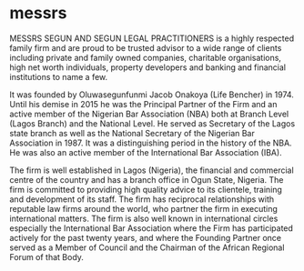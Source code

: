 # messrs
MESSRS SEGUN AND SEGUN LEGAL PRACTITIONERS is a highly respected family firm and are proud to be trusted advisor to a wide range of clients including private and family owned companies, charitable organisations, high net worth individuals, property developers and banking and financial institutions to name a few. 

It was founded by Oluwasegunfunmi Jacob Onakoya (Life Bencher) in 1974. Until his demise in 2015 he was the Principal Partner of the Firm and an active member of the Nigerian Bar Association (NBA) both at Branch Level (Lagos Branch) and the National Level.  He served as Secretary of the Lagos state branch as well as the National Secretary of the Nigerian Bar Association in 1987.  It was a distinguishing period in the history of the NBA. He was also an active member of the International Bar Association (IBA).	

The firm is well established in Lagos (Nigeria), the financial and commercial centre of the country and has a branch office in Ogun State, Nigeria. The firm is committed to providing high quality advice to its clientele, training and development of its staff. The firm has reciprocal relationships with reputable law firms around the world, who partner the firm in executing international matters. The firm is also well known in international circles especially the International Bar Association where the Firm has participated actively for the past twenty years, and where the Founding Partner once served as a Member of Council and the Chairman of the African Regional Forum of that Body.

